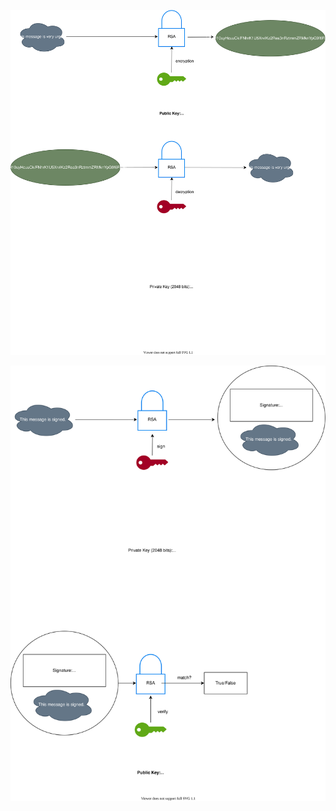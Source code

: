 ![Asymmetric encryption & decryption](./asymmetric.drawio.svg)


![Asymmetric - signing](./asymmetric-signing.drawio.svg)